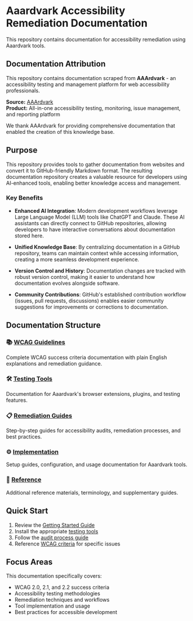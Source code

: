 # Aaardvark Accessibility Remediation Documentation

This repository contains documentation for accessibility remediation using Aaardvark tools.

## Documentation Attribution

This repository contains documentation scraped from **AAArdvark** - an accessibility testing and management platform for web accessibility professionals. 

**Source:** [AAArdvark](https://aaardvarkaccessibility.com)  
**Product:** All-in-one accessibility testing, monitoring, issue management, and reporting platform

We thank AAArdvark for providing comprehensive documentation that enabled the creation of this knowledge base.

## Purpose

This repository provides tools to gather documentation from websites and convert it to GitHub-friendly Markdown format. The resulting documentation repository creates a valuable resource for developers using AI-enhanced tools, enabling better knowledge access and management.

### Key Benefits

- **Enhanced AI Integration**: Modern development workflows leverage Large Language Model (LLM) tools like ChatGPT and Claude. These AI assistants can directly connect to GitHub repositories, allowing developers to have interactive conversations about documentation stored here.

- **Unified Knowledge Base**: By centralizing documentation in a GitHub repository, teams can maintain context while accessing information, creating a more seamless development experience.

- **Version Control and History**: Documentation changes are tracked with robust version control, making it easier to understand how documentation evolves alongside software.

- **Community Contributions**: GitHub's established contribution workflow (issues, pull requests, discussions) enables easier community suggestions for improvements or corrections to documentation.

## Documentation Structure

### 📚 [WCAG Guidelines](./wcag-guidelines/)
Complete WCAG success criteria documentation with plain English explanations and remediation guidance.

### 🛠️ [Testing Tools](./testing-tools/)
Documentation for Aaardvark's browser extensions, plugins, and testing features.

### 📋 [Remediation Guides](./remediation-guides/)
Step-by-step guides for accessibility audits, remediation processes, and best practices.

### ⚙️ [Implementation](./implementation/)
Setup guides, configuration, and usage documentation for Aaardvark tools.

### 📖 [Reference](./reference/)
Additional reference materials, terminology, and supplementary guides.

## Quick Start

1. Review the [Getting Started Guide](./implementation/getting-started-aaardvark.md)
2. Install the appropriate [testing tools](./testing-tools/)
3. Follow the [audit process guide](./remediation-guides/)
4. Reference [WCAG criteria](./wcag-guidelines/) for specific issues

## Focus Areas

This documentation specifically covers:
- WCAG 2.0, 2.1, and 2.2 success criteria
- Accessibility testing methodologies
- Remediation techniques and workflows
- Tool implementation and usage
- Best practices for accessible development
